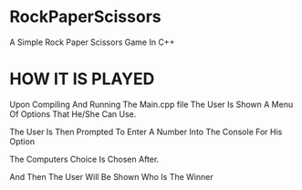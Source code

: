 # RockPaperScissors
 A Simple Rock Paper Scissors Game In C++

# HOW IT IS PLAYED

Upon Compiling And Running The Main.cpp file The User Is Shown A Menu Of Options That He/She Can Use.

The User Is Then Prompted To Enter A Number Into The Console For His Option

The Computers Choice Is Chosen After.

And Then The User Will Be Shown Who Is The Winner
